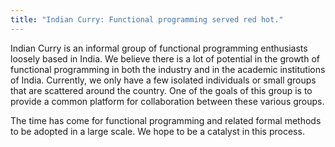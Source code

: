 ```yaml
---
title: "Indian Curry: Functional programming served red hot."
---
```


Indian Curry is an informal group of functional programming
enthusiasts loosely based in India. We believe there is a lot of
potential in the growth of functional programming in both the industry
and in the academic institutions of India. Currently, we only have a
few isolated individuals or small groups that are scattered around the
country. One of the goals of this group is to provide a common
platform for collaboration between these various groups.

The time has come for functional programming and related formal
methods to be adopted in a large scale. We hope to be a catalyst in
this process.
